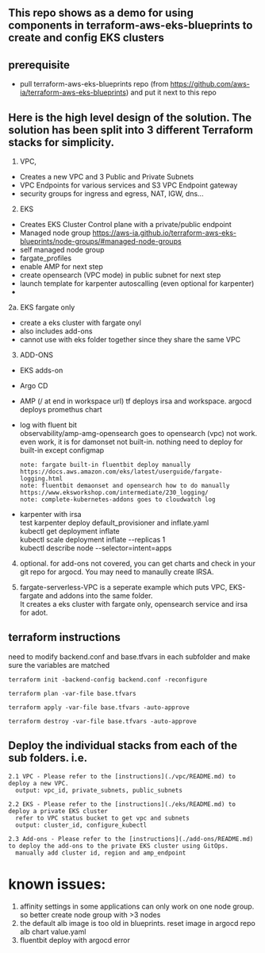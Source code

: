 ## This repo shows as a demo for using components in terraform-aws-eks-blueprints to create and config EKS clusters  


## prerequisite 
- pull terraform-aws-eks-blueprints repo (from https://github.com/aws-ia/terraform-aws-eks-blueprints) and put it next to this repo 


## Here is the high level design of the solution. The solution has been split into 3 different Terraform stacks for simplicity.
1. VPC, 
 - Creates a new VPC and 3 Public and Private Subnets
 - VPC Endpoints for various services and S3 VPC Endpoint gateway
 - security groups for ingress and egress, NAT, IGW, dns...
2. EKS
 - Creates EKS Cluster Control plane with a private/public endpoint 
 - Managed node group     https://aws-ia.github.io/terraform-aws-eks-blueprints/node-groups/#managed-node-groups
 - self managed node group
 - fargate_profiles
 - enable AMP for next step
 - create opensearch (VPC mode) in public subnet for next step
 - launch template for karpenter autoscalling (even optional for karpenter)
 - 
2a. EKS fargate only
 - create a eks cluster with fargate onyl
 - also includes add-ons
 - cannot use with eks folder together since they share the same VPC

3. ADD-ONS
 - EKS adds-on
 - Argo CD 
 - AMP (/ at end in workspace url) tf deploys irsa and workspace. argocd deploys promethus chart
 - log with fluent bit  
       observability/amp-amg-opensearch goes to opensearch (vpc) not work. even work, it is for damonset not built-in. nothing need to deploy for built-in except configmap

       
       note: fargate built-in fluentbit deploy manually https://docs.aws.amazon.com/eks/latest/userguide/fargate-logging.html  
       note: fluentbit demaonset and opensearch how to do manually https://www.eksworkshop.com/intermediate/230_logging/
       note: complete-kubernetes-addons goes to cloudwatch log
 - karpenter with irsa  
     test karpenter deploy default_provisioner and inflate.yaml  
     kubectl get deployment inflate  
     kubectl scale deployment inflate --replicas 1  
     kubectl describe node --selector=intent=apps  

4. optional. for add-ons not covered, you can get charts and check in your git repo for argocd. You may need to manaully create IRSA. 

5. fargate-serverless-VPC is a seperate example which puts VPC, EKS-fargate and addons into the same folder.  
It creates a eks cluster with fargate only, opensearch service and irsa for adot. 

## terraform instructions
need to modify backend.conf and base.tfvars in each subfolder and make sure the variables are matched

    terraform init -backend-config backend.conf -reconfigure

    terraform plan -var-file base.tfvars

    terraform apply -var-file base.tfvars -auto-approve

    terraform destroy -var-file base.tfvars -auto-approve  
    
## Deploy the individual stacks from each of the sub folders. i.e.
    2.1 VPC - Please refer to the [instructions](./vpc/README.md) to deploy a new VPC. 
      output: vpc_id, private_subnets, public_subnets

    2.2 EKS - Please refer to the [instructions](./eks/README.md) to deploy a private EKS cluster
      refer to VPC status bucket to get vpc and subnets
      output: cluster_id, configure_kubectl

    2.3 Add-ons - Please refer to the [instructions](./add-ons/README.md) to deploy the add-ons to the private EKS cluster using GitOps.
      manually add cluster id, region and amp_endpoint


# known issues:
1. affinity settings in some applications can only work on one node group. so better create node group with >3 nodes
2. the default alb image is too old in blueprints. reset image in argocd repo alb chart value.yaml
3. fluentbit deploy with argocd error
